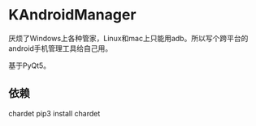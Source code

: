 # KAndroidManager

厌烦了Windows上各种管家，Linux和mac上只能用adb。所以写个跨平台的android手机管理工具给自己用。

基于PyQt5。

## 依赖

chardet
pip3 install chardet
